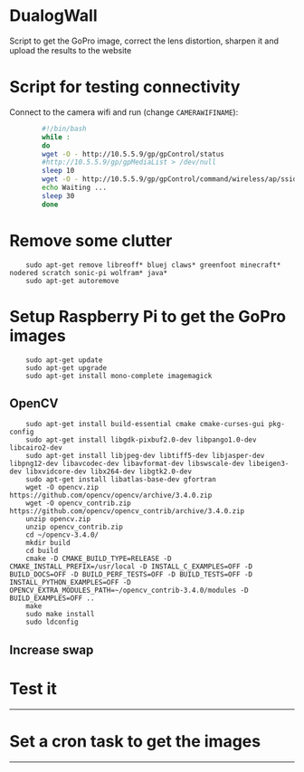 # DualogWall
Script to get the GoPro image, correct the lens distortion, sharpen it and upload the results to the website

# Script for testing connectivity 
Connect to the camera wifi and run (change `CAMERAWIFINAME`):

```bash
        #!/bin/bash
        while :
        do
        wget -O - http://10.5.5.9/gp/gpControl/status
        #http://10.5.5.9/gp/gpMediaList > /dev/null
        sleep 10
        wget -O - http://10.5.5.9/gp/gpControl/command/wireless/ap/ssid?ssid=CAMERAWIFINAME > /dev/null
        echo Waiting ...
        sleep 30
        done
```

# Remove some clutter

        sudo apt-get remove libreoff* bluej claws* greenfoot minecraft* nodered scratch sonic-pi wolfram* java*
        sudo apt-get autoremove
        
# Setup Raspberry Pi to get the GoPro images
        
        sudo apt-get update
        sudo apt-get upgrade
        sudo apt-get install mono-complete imagemagick


## OpenCV
        sudo apt-get install build-essential cmake cmake-curses-gui pkg-config 
        sudo apt-get install libgdk-pixbuf2.0-dev libpango1.0-dev libcairo2-dev 
        sudo apt-get install libjpeg-dev libtiff5-dev libjasper-dev libpng12-dev libavcodec-dev libavformat-dev libswscale-dev libeigen3-dev libxvidcore-dev libx264-dev libgtk2.0-dev
        sudo apt-get install libatlas-base-dev gfortran
        wget -O opencv.zip https://github.com/opencv/opencv/archive/3.4.0.zip
        wget -O opencv_contrib.zip https://github.com/opencv/opencv_contrib/archive/3.4.0.zip 
        unzip opencv.zip
        unzip opencv_contrib.zip
        cd ~/opencv-3.4.0/
        mkdir build
        cd build
        cmake -D CMAKE_BUILD_TYPE=RELEASE -D CMAKE_INSTALL_PREFIX=/usr/local -D INSTALL_C_EXAMPLES=OFF -D BUILD_DOCS=OFF -D BUILD_PERF_TESTS=OFF -D BUILD_TESTS=OFF -D INSTALL_PYTHON_EXAMPLES=OFF -D OPENCV_EXTRA_MODULES_PATH=~/opencv_contrib-3.4.0/modules -D BUILD_EXAMPLES=OFF ..
        make
        sudo make install
        sudo ldconfig

## Increase swap




# Test it
---

# Set a cron task to get the images
---
